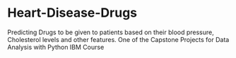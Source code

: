 # Heart-Disease-Drugs
Predicting Drugs to be given to patients based on their blood pressure, Cholesterol levels and other features.
One of the Capstone Projects for Data Analysis with Python IBM Course
